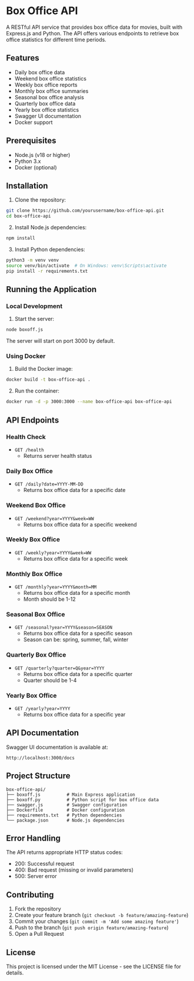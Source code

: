 # Box Office API

A RESTful API service that provides box office data for movies, built with Express.js and Python. The API offers various endpoints to retrieve box office statistics for different time periods.

## Features

- Daily box office data
- Weekend box office statistics
- Weekly box office reports
- Monthly box office summaries
- Seasonal box office analysis
- Quarterly box office data
- Yearly box office statistics
- Swagger UI documentation
- Docker support

## Prerequisites

- Node.js (v18 or higher)
- Python 3.x
- Docker (optional)

## Installation

1. Clone the repository:
```bash
git clone https://github.com/yourusername/box-office-api.git
cd box-office-api
```

2. Install Node.js dependencies:
```bash
npm install
```

3. Install Python dependencies:
```bash
python3 -m venv venv
source venv/bin/activate  # On Windows: venv\Scripts\activate
pip install -r requirements.txt
```

## Running the Application

### Local Development

1. Start the server:
```bash
node boxoff.js
```

The server will start on port 3000 by default.

### Using Docker

1. Build the Docker image:
```bash
docker build -t box-office-api .
```

2. Run the container:
```bash
docker run -d -p 3000:3000 --name box-office-api box-office-api
```

## API Endpoints

### Health Check
- `GET /health`
  - Returns server health status

### Daily Box Office
- `GET /daily?date=YYYY-MM-DD`
  - Returns box office data for a specific date

### Weekend Box Office
- `GET /weekend?year=YYYY&week=WW`
  - Returns box office data for a specific weekend

### Weekly Box Office
- `GET /weekly?year=YYYY&week=WW`
  - Returns box office data for a specific week

### Monthly Box Office
- `GET /monthly?year=YYYY&month=MM`
  - Returns box office data for a specific month
  - Month should be 1-12

### Seasonal Box Office
- `GET /seasonal?year=YYYY&season=SEASON`
  - Returns box office data for a specific season
  - Season can be: spring, summer, fall, winter

### Quarterly Box Office
- `GET /quarterly?quarter=Q&year=YYYY`
  - Returns box office data for a specific quarter
  - Quarter should be 1-4

### Yearly Box Office
- `GET /yearly?year=YYYY`
  - Returns box office data for a specific year

## API Documentation

Swagger UI documentation is available at:
```
http://localhost:3000/docs
```

## Project Structure

```
box-office-api/
├── boxoff.js          # Main Express application
├── boxoff.py          # Python script for box office data
├── swagger.js         # Swagger configuration
├── Dockerfile         # Docker configuration
├── requirements.txt   # Python dependencies
└── package.json       # Node.js dependencies
```

## Error Handling

The API returns appropriate HTTP status codes:
- 200: Successful request
- 400: Bad request (missing or invalid parameters)
- 500: Server error

## Contributing

1. Fork the repository
2. Create your feature branch (`git checkout -b feature/amazing-feature`)
3. Commit your changes (`git commit -m 'Add some amazing feature'`)
4. Push to the branch (`git push origin feature/amazing-feature`)
5. Open a Pull Request

## License

This project is licensed under the MIT License - see the LICENSE file for details. 